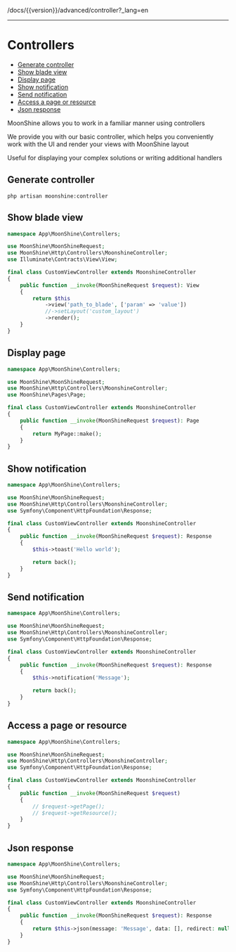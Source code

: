 /docs/{{version}}/advanced/controller?_lang=en

------
# Controllers  

  - [Generate controller](#generate-controller)  
  - [Show blade view](#show-blade-view)  
  - [Display page](#display-page)  
  - [Show notification](#show-notification)  
  - [Send notification](#send-notification)  
  - [Access a page or resource](#access-a-page-or-resource)  
  - [Json response](#json-response)  

MoonShine allows you to work in a familiar manner using controllers  

We provide you with our basic controller, which helps you conveniently work with the UI and render your views with MoonShine layout  

Useful for displaying your complex solutions or writing additional handlers  

<a name="generate-controller"></a>  
## Generate controller  

```shell
php artisan moonshine:controller
```

<a name="show-blade-view"></a>  
## Show blade view  

```php
namespace App\MoonShine\Controllers;

use MoonShine\MoonShineRequest;
use MoonShine\Http\Controllers\MoonshineController;
use Illuminate\Contracts\View\View;

final class CustomViewController extends MoonshineController
{
    public function __invoke(MoonShineRequest $request): View
    {
        return $this
            ->view('path_to_blade', ['param' => 'value'])
            //->setLayout('custom_layout')
            ->render();
    }
}
```

<a name="display-page"></a>  
## Display page  

```php
namespace App\MoonShine\Controllers;

use MoonShine\MoonShineRequest;
use MoonShine\Http\Controllers\MoonshineController;
use MoonShine\Pages\Page;

final class CustomViewController extends MoonshineController
{
    public function __invoke(MoonShineRequest $request): Page
    {
        return MyPage::make();
    }
}
```

<a name="show-notification"></a>  
## Show notification  

```php
namespace App\MoonShine\Controllers;

use MoonShine\MoonShineRequest;
use MoonShine\Http\Controllers\MoonshineController;
use Symfony\Component\HttpFoundation\Response;

final class CustomViewController extends MoonshineController
{
    public function __invoke(MoonShineRequest $request): Response
    {
        $this->toast('Hello world');

        return back();
    }
}
```

<a name="send-notification"></a>  
## Send notification  

```php
namespace App\MoonShine\Controllers;

use MoonShine\MoonShineRequest;
use MoonShine\Http\Controllers\MoonshineController;
use Symfony\Component\HttpFoundation\Response;

final class CustomViewController extends MoonshineController
{
    public function __invoke(MoonShineRequest $request): Response
    {
        $this->notification('Message');

        return back();
    }
}
```

<a name="access-a-page-or-resource"></a>  
## Access a page or resource  

```php
namespace App\MoonShine\Controllers;

use MoonShine\MoonShineRequest;
use MoonShine\Http\Controllers\MoonshineController;
use Symfony\Component\HttpFoundation\Response;

final class CustomViewController extends MoonshineController
{
    public function __invoke(MoonShineRequest $request)
    {
        // $request->getPage();
        // $request->getResource();
    }
}
```

<a name="json-response"></a>  
## Json response  

```php
namespace App\MoonShine\Controllers;

use MoonShine\MoonShineRequest;
use MoonShine\Http\Controllers\MoonshineController;
use Symfony\Component\HttpFoundation\Response;

final class CustomViewController extends MoonshineController
{
    public function __invoke(MoonShineRequest $request): Response
    {
        return $this->json(message: 'Message', data: [], redirect: null);
    }
}
```
